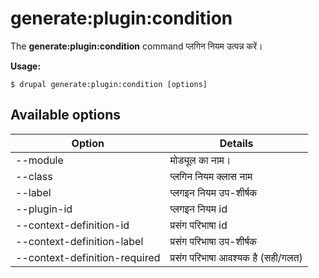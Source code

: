 # generate:plugin:condition
The **generate:plugin:condition** command प्लगिन नियम उत्पन्न करें।

**Usage:**
```
$ drupal generate:plugin:condition [options] 
```

## Available options
Option | Details
-------|-------------
--module | मोड्यूल का नाम।
--class | प्लगिन नियम क्लास नाम
--label | प्लगइन नियम उप-शीर्षक
--plugin-id | प्लगइन नियम id
--context-definition-id | प्रसंग परिभाषा id
--context-definition-label | प्रसंग परिभाषा उप-शीर्षक
--context-definition-required | प्रसंग परिभाषा आवश्यक है (सही/गलत)

